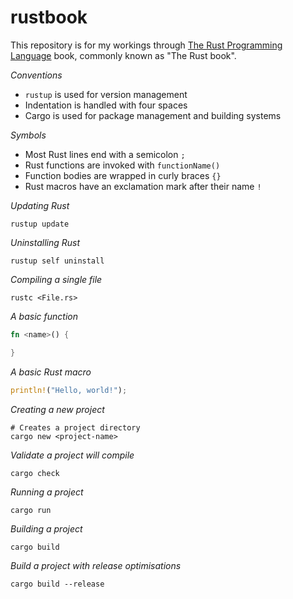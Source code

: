 # rustbook

This repository is for my workings through [The Rust Programming Language](https://doc.rust-lang.org/book/title-page.html) book, commonly known as "The Rust book".

*Conventions*
- `rustup` is used for version management
- Indentation is handled with four spaces
- Cargo is used for package management and building systems


*Symbols*
- Most Rust lines end with a semicolon `;`
- Rust functions are invoked with `functionName()`
- Function bodies are wrapped in curly braces `{}`
- Rust macros have an exclamation mark after their name `!`

*Updating Rust*
```shell
rustup update
```

*Uninstalling Rust*
```shell
rustup self uninstall
```


*Compiling a single file*
```shell
rustc <File.rs>
```

*A basic function*
```rust
fn <name>() {

}
```

*A basic Rust macro*
```rust
println!("Hello, world!");
```

*Creating a new project*
```shell
# Creates a project directory
cargo new <project-name>
```

*Validate a project will compile*
```shell
cargo check
```

*Running a project*
```shell
cargo run
```

*Building a project*
```shell
cargo build
```

*Build a project with release optimisations*
```shell
cargo build --release
```



